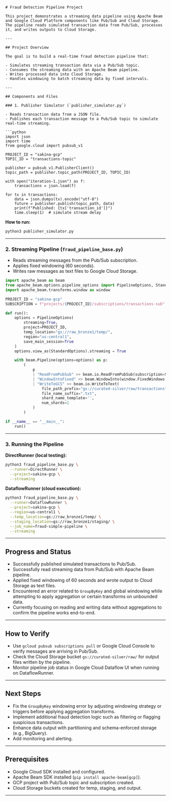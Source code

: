 ````
# Fraud Detection Pipeline Project

This project demonstrates a streaming data pipeline using Apache Beam and Google Cloud Platform components like Pub/Sub and Cloud Storage. The pipeline reads simulated transaction data from Pub/Sub, processes it, and writes outputs to Cloud Storage.

---

## Project Overview

The goal is to build a real-time fraud detection pipeline that:

- Simulates streaming transaction data via a Pub/Sub topic.
- Consumes the streaming data with an Apache Beam pipeline.
- Writes processed data into Cloud Storage.
- Handles windowing to batch streaming data by fixed intervals.

---

## Components and Files

### 1. Publisher Simulator (`publisher_simulator.py`)

- Reads transaction data from a JSON file.
- Publishes each transaction message to a Pub/Sub topic to simulate real-time streaming.

```python
import json
import time
from google.cloud import pubsub_v1

PROJECT_ID = "sakina-gcp"
TOPIC_ID = "transactions-topic"

publisher = pubsub_v1.PublisherClient()
topic_path = publisher.topic_path(PROJECT_ID, TOPIC_ID)

with open("iteration-1.json") as f:
    transactions = json.load(f)

for tx in transactions:
    data = json.dumps(tx).encode("utf-8")
    future = publisher.publish(topic_path, data)
    print(f"Published: {tx['transaction_id']}")
    time.sleep(1)  # simulate stream delay
````

**How to run:**

```bash
python3 publisher_simulator.py
```

---

### 2. Streaming Pipeline (`fraud_pipeline_base.py`)

* Reads streaming messages from the Pub/Sub subscription.
* Applies fixed windowing (60 seconds).
* Writes raw messages as text files to Google Cloud Storage.

```python
import apache_beam as beam
from apache_beam.options.pipeline_options import PipelineOptions, StandardOptions
import apache_beam.transforms.window as window

PROJECT_ID = "sakina-gcp"
SUBSCRIPTION = f"projects/{PROJECT_ID}/subscriptions/transactions-sub"

def run():
    options = PipelineOptions(
        streaming=True,
        project=PROJECT_ID,
        temp_location="gs://raw_bronze1/temp/",
        region="us-central1",
        save_main_session=True
    )
    options.view_as(StandardOptions).streaming = True

    with beam.Pipeline(options=options) as p:
        (
            p
            | "ReadFromPubSub" >> beam.io.ReadFromPubSub(subscription=SUBSCRIPTION)
            | "WindowIntoFixed" >> beam.WindowInto(window.FixedWindows(60))
            | "WriteToGCS" >> beam.io.WriteToText(
                file_path_prefix="gs://curated-silver/raw/transactions",
                file_name_suffix=".txt",
                shard_name_template='',
                num_shards=1
            )
        )

if __name__ == "__main__":
    run()
```

---

### 3. Running the Pipeline

**DirectRunner (local testing):**

```bash
python3 fraud_pipeline_base.py \
  --runner=DirectRunner \
  --project=sakina-gcp \
  --streaming
```

**DataflowRunner (cloud execution):**

```bash
python3 fraud_pipeline_base.py \
  --runner=DataflowRunner \
  --project=sakina-gcp \
  --region=us-central1 \
  --temp_location=gs://raw_bronze1/temp/ \
  --staging_location=gs://raw_bronze1/staging/ \
  --job_name=fraud-simple-pipeline \
  --streaming
```

---

## Progress and Status

* Successfully published simulated transactions to Pub/Sub.
* Successfully read streaming data from Pub/Sub with Apache Beam pipeline.
* Applied fixed windowing of 60 seconds and wrote output to Cloud Storage as text files.
* Encountered an error related to `GroupByKey` and global windowing while attempting to apply aggregation or certain transforms on unbounded data.  
* Currently focusing on reading and writing data without aggregations to confirm the pipeline works end-to-end.

---

## How to Verify

* Use `gcloud pubsub subscriptions pull` or Google Cloud Console to verify messages are arriving in Pub/Sub.
* Check the Cloud Storage bucket `gs://curated-silver/raw/` for output files written by the pipeline.
* Monitor pipeline job status in Google Cloud Dataflow UI when running on DataflowRunner.

---

## Next Steps

* Fix the `GroupByKey` windowing error by adjusting windowing strategy or triggers before applying aggregation transforms.
* Implement additional fraud detection logic such as filtering or flagging suspicious transactions.
* Enhance data output with partitioning and schema-enforced storage (e.g., BigQuery).
* Add monitoring and alerting.

---

## Prerequisites

* Google Cloud SDK installed and configured.
* Apache Beam SDK installed (`pip install apache-beam[gcp]`).
* GCP project with Pub/Sub topic and subscription created.
* Cloud Storage buckets created for temp, staging, and output.

---

 
 
